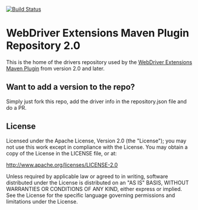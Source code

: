 [![Build Status](https://travis-ci.org/webdriverextensions/webdriverextensions-maven-plugin-repository-2.0.png)](https://travis-ci.org/webdriverextensions/webdriverextensions-maven-plugin-repository-2.0)

WebDriver Extensions Maven Plugin Repository 2.0
===================
This is the home of the drivers repository used by the [WebDriver Extensions Maven Plugin](https://github.com/webdriverextensions/webdriverextensions-maven-plugin) from version 2.0 and later.

## Want to add a version to the repo?
Simply just fork this repo, add the driver info in the repository.json file and
do a PR.

## License

Licensed under the Apache License, Version 2.0 (the "License");
you may not use this work except in compliance with the License.
You may obtain a copy of the License in the LICENSE file, or at:

   http://www.apache.org/licenses/LICENSE-2.0

Unless required by applicable law or agreed to in writing, software
distributed under the License is distributed on an "AS IS" BASIS,
WITHOUT WARRANTIES OR CONDITIONS OF ANY KIND, either express or implied.
See the License for the specific language governing permissions and
limitations under the License.
